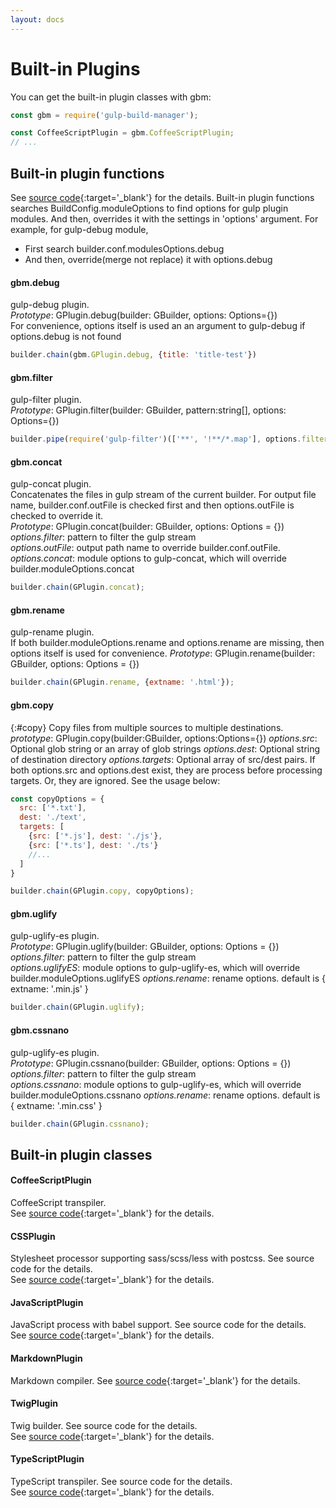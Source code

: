 ```yaml
---
layout: docs
---
```



# Built-in Plugins
You can get the built-in plugin classes with gbm:
```javascript
const gbm = require('gulp-build-manager');

const CoffeeScriptPlugin = gbm.CoffeeScriptPlugin;
// ...
```

## Built-in plugin functions
See [source code]({{site.srcurl}}/src/core/plugin.ts){:target='_blank'} for the details.
Built-in plugin functions searches BuildConfig.moduleOptions to find options for gulp plugin modules. And then, overrides it with the settings in 'options' argument. For example, for gulp-debug module,
  - First search builder.conf.modulesOptions.debug
  - And then, override(merge not replace) it with options.debug

#### gbm.debug
gulp-debug plugin.<br>
*Prototype*: GPlugin.debug(builder: GBuilder, options: Options={})<br>
For convenience, options itself is used an an argument to gulp-debug if options.debug is not found
```javascript
builder.chain(gbm.GPlugin.debug, {title: 'title-test'})
```

#### gbm.filter
gulp-filter plugin.<br>
*Prototype*: GPlugin.filter(builder: GBuilder, pattern:string[], options: Options={})
```javascript
builder.pipe(require('gulp-filter')(['**', '!**/*.map'], options.filter));
```

#### gbm.concat
gulp-concat plugin.<br>
Concatenates the files in gulp stream of the current builder. For output file name, builder.conf.outFile is checked first and then options.outFile is checked to override it.<br>
*Prototype*: GPlugin.concat(builder: GBuilder, options: Options = {})<br>
*options.filter*: pattern to filter the gulp stream<br>
*options.outFile*: output path name to override builder.conf.outFile.<br>
*options.concat*: module options to gulp-concat, which will override builder.moduleOptions.concat
```javascript
builder.chain(GPlugin.concat);
```


#### gbm.rename
gulp-rename plugin.<br>
If both builder.moduleOptions.rename and options.rename are missing, then options itself is used for convenience.
*Prototype*: GPlugin.rename(builder: GBuilder, options: Options = {})<br>
  
```javascript
builder.chain(GPlugin.rename, {extname: '.html'});
```

#### gbm.copy
{:#copy}
Copy files from multiple sources to multiple destinations.
*prototype*: GPlugin.copy(builder:GBuilder, options:Options={})
*options.src*: Optional glob string or an array of glob strings
*options.dest*: Optional string of destination directory
*options.targets*: Optional array of src/dest pairs.
If both options.src and options.dest exist, they are process before processing targets. Or, they are ignored.
See the usage below:
```javascript
const copyOptions = {
  src: ['*.txt'],
  dest: './text',
  targets: [
    {src: ['*.js'], dest: './js'},
    {src: ['*.ts'], dest: './ts'}
    //...
  ]
}

builder.chain(GPlugin.copy, copyOptions);
``` 
   
#### gbm.uglify
gulp-uglify-es plugin.<br>
*Prototype*: GPlugin.uglify(builder: GBuilder, options: Options = {})<br>
*options.filter*: pattern to filter the gulp stream<br>
*options.uglifyES*: module options to gulp-uglify-es, which will override builder.moduleOptions.uglifyES
*options.rename*: rename options. default is { extname: '.min.js' } 
```javascript
builder.chain(GPlugin.uglify);
```

#### gbm.cssnano
gulp-uglify-es plugin.<br>
*Prototype*: GPlugin.cssnano(builder: GBuilder, options: Options = {})<br>
*options.filter*: pattern to filter the gulp stream<br>
*options.cssnano*: module options to gulp-uglify-es, which will override builder.moduleOptions.cssnano
*options.rename*: rename options. default is { extname: '.min.css' }
```javascript
builder.chain(GPlugin.cssnano);
```


## Built-in plugin classes
#### CoffeeScriptPlugin
CoffeeScript transpiler.<br>
See [source code]({{site.srcurl}}/src/plugins/CoffeeScriptPlugin.js){:target='_blank'} for the details.

#### CSSPlugin
Stylesheet processor supporting sass/scss/less with postcss. See source code for the details.<br>
See [source code]({{site.srcurl}}/src/plugins/CSSPlugin.js){:target='_blank'} for the details.

#### JavaScriptPlugin
JavaScript process with babel support. See source code for the details.<br>
See [source code]({{site.srcurl}}/src/plugins/JavaScriptPlugin.js){:target='_blank'} for the details.

#### MarkdownPlugin
Markdown compiler.
See [source code]({{site.srcurl}}/src/plugins/MarkdownPlugin.js){:target='_blank'} for the details.

#### TwigPlugin
Twig builder. See source code for the details.<br>
See [source code]({{site.srcurl}}/src/plugins/TwigPlugin.js){:target='_blank'} for the details.

#### TypeScriptPlugin
TypeScript transpiler. See source code for the details.<br>
See [source code]({{site.srcurl}}/src/plugins/TypeScriptPlugin.js){:target='_blank'} for the details.
